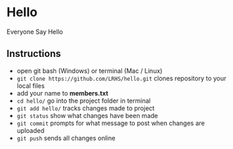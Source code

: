 # Hello
Everyone Say Hello

## Instructions
* open git bash (Windows) or terminal (Mac / Linux)
* `git clone https://github.com/LRHS/hello.git` clones repository to your local files
* add your name to **members.txt**
* `cd hello/` go into the project folder in terminal
* `git add hello/` tracks changes made to project
* `git status` show what changes have been made
* `git commit` prompts for what message to post when changes are uploaded
* `git push` sends all changes online
